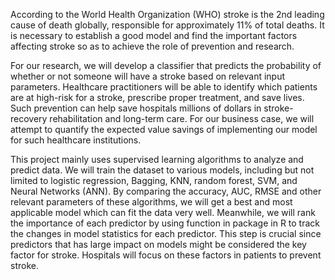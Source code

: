 According to the World Health Organization (WHO) stroke is the 2nd leading cause of death
globally, responsible for approximately 11% of total deaths. It is necessary to establish a good
model and find the important factors affecting stroke so as to achieve the role of prevention and
research.

For our research, we will develop a classifier that predicts the probability of whether or not
someone will have a stroke based on relevant input parameters. Healthcare practitioners will be
able to identify which patients are at high-risk for a stroke, prescribe proper treatment, and save
lives. Such prevention can help save hospitals millions of dollars in stroke-recovery
rehabilitation and long-term care. For our business case, we will attempt to quantify the expected
value savings of implementing our model for such healthcare institutions.

This project mainly uses supervised learning algorithms to analyze and predict data. We will
train the dataset to various models, including but not limited to logistic regression, Bagging,
KNN, random forest, SVM, and Neural Networks (ANN). By comparing the accuracy, AUC,
RMSE and other relevant parameters of these algorithms, we will get a best and most applicable
model which can fit the data very well.
Meanwhile, we will rank the importance of each predictor by using <varImp> function in
<caret> package in R to track the changes in model statistics for each predictor. This step is
crucial since predictors that has large impact on models might be considered the key factor for
stroke. Hospitals will focus on these factors in patients to prevent stroke.
